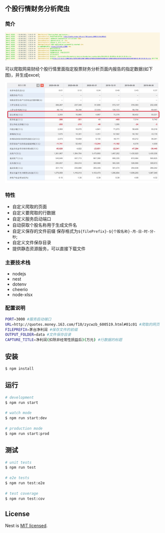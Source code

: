 ## 个股行情财务分析爬虫

### 简介
![效果](./img/preview.jpg)

可以爬取网易财经个股行情里面指定股票财务分析页面内报告的指定数据(如下图)，并生成excel;

![源数据](./img/1.jpg)


### 特性

* 自定义爬取的页面
* 自定义要爬取的行数据
* 自定义服务启动端口
* 自动获取个股名称用于生成文件名 
* 自定义保存的文件前缀 保存格式为`${filePrefix}-${个股名称}-月-日-时-分-秒`;
* 自定义文件保存目录
* 提供静态资源服务，可以直接下载文件

### 主要技术栈

* nodejs
* nest
* dotenv
* cheerio
* node-xlsx

### 配置说明

```bash
PORT=3000 #服务启动端口
URL=http://quotes.money.163.com/f10/zycwzb_600519.html#01c01 #爬取的网页地址
FILEPREFIX=茅台净利润 #保存文件的前缀
OUTPUT_FOLDER=data #文件保存目录
CAPTURE_TITLE=净利润(扣除非经常性损益后)(万元) #行数据的标题
```

## 安装

```bash
$ npm install
```

## 运行

```bash
# development
$ npm run start

# watch mode
$ npm run start:dev

# production mode
$ npm run start:prod
```

## 测试

```bash
# unit tests
$ npm run test

# e2e tests
$ npm run test:e2e

# test coverage
$ npm run test:cov
```

## License

Nest is [MIT licensed](LICENSE).
